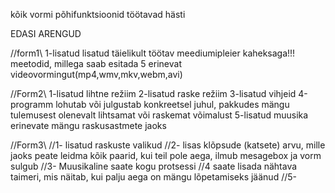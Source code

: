 ﻿kõik vormi põhifunktsioonid töötavad hästi

EDASI ARENGUD

//form1\\
1-lisatud lisatud täielikult töötav meediumipleier kaheksaga!!! meetodid, 
millega saab esitada 5 erinevat videovormingut(mp4,wmv,mkv,webm,avi)

//Form2\\
1-lisatud lihtne režiim
2-lisatud raske režiim
3-lisatud vihjeid
4-programm lohutab või julgustab konkreetsel juhul,
pakkudes mängu tulemusest olenevalt lihtsamat või raskemat võimalust
5-lisatud muusika erinevate mängu raskusastmete jaoks

//Form3\\
//1- lisatud raskuste valikud
//2- lisas klõpsude (katsete) arvu, mille jaoks peate leidma kõik paarid, kui teil pole aega, ilmub mesagebox ja vorm sulgub
//3- Muusikaline saate kogu protsessi
//4 saate lisada nähtava taimeri, mis näitab, kui palju aega on mängu lõpetamiseks jäänud
//5-